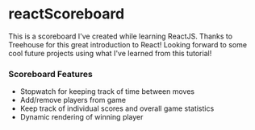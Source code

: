 # reactScoreboard
This is a scoreboard I've created while learning ReactJS. Thanks to Treehouse for this great introduction to React! Looking forward to some cool future projects using what I've learned from this tutorial!

### Scoreboard Features
* Stopwatch for keeping track of time between moves
* Add/remove players from game
* Keep track of individual scores and overall game statistics
* Dynamic rendering of winning player
